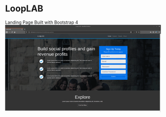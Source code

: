 # LoopLAB
Landing Page Built with Bootstrap 4
![](https://raw.githubusercontent.com/codebyjustin/LoopLAB/main/demo.gif)
